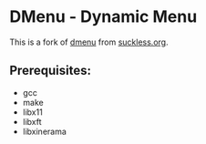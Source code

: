 # DMenu - Dynamic Menu
This is a fork of [dmenu](https://tools.suckless.org/dmenu/) from [suckless.org](https://suckless.org).

## Prerequisites:
- gcc
- make
- libx11
- libxft
- libxinerama
